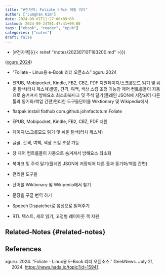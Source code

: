 ```yaml
---
title: "#전자책: Foliate 리눅스 이펍 리더"
author: ["Junghan Kim"]
date: 2024-09-01T11:27:00+09:00
lastmod: 2024-09-24T01:47:41+09:00
tags: ["ebook", "reader", "epub"]
categories: ["notes"]
draft: false
---
```


-   [#전자책]({{< relref "/notes/20230710T183200.md" >}})

(<a href="#citeproc_bib_item_1">xguru 2024</a>)

-   "Foliate - Linux용 e-Book 리더 오픈소스" xguru 2024
-   EPUB, Mobipocket, Kindle, FB2, CBZ, PDF 지원페이지/스크롤모드 읽기 및 쉬운 탐색(터치 제스쳐)글꼴, 간격, 여백, 색상 스킴 조정 가능창 제어 컨트롤들이 자동으로 숨겨져서 방해요소 최소화북마크 및 주석 달기(플레인 JSON에 저장되어 다른 툴과 동기화/백업 간편)편리한 도구들단어를 Wiktionary 및 Wikipedia에서
-   flatpak install flathub com.github.johnfactotum.Foliate

-   EPUB, Mobipocket, Kindle, FB2, CBZ, PDF 지원
-   페이지/스크롤모드 읽기 및 쉬운 탐색(터치 제스쳐)
-   글꼴, 간격, 여백, 색상 스킴 조정 가능
-   창 제어 컨트롤들이 자동으로 숨겨져서 방해요소 최소화
-   북마크 및 주석 달기(플레인 JSON에 저장되어 다른 툴과 동기화/백업 간편)
-   편리한 도구들
-   단어를 Wiktionary 및 Wikipedia에서 찾기
-   문장을 구글 번역 하기
-   Speech Dispatcher로 음성으로 읽어주기
-   RTL 텍스트, 세로 읽기, 고정형 레이아웃 책 지원


## Related-Notes {#related-notes}

## References

<style>.csl-entry{text-indent: -1.5em; margin-left: 1.5em;}</style><div class="csl-bib-body">
  <div class="csl-entry"><a id="citeproc_bib_item_1"></a>xguru. 2024. “Foliate - Linux용 E-Book 리더 오픈소스.” GeekNews. July 21, 2024. <a href="https://news.hada.io/topic?id=15941">https://news.hada.io/topic?id=15941</a>.</div>
</div>
